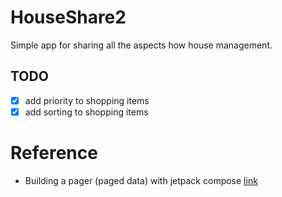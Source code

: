 # HouseShare2

Simple app for sharing all the aspects how house management.

## TODO

- [x] add priority to shopping items
- [x] add sorting to shopping items

# Reference

- Building a pager (paged data) with jetpack
  compose [link](https://www.kodeco.com/24509368-repository-pattern-with-jetpack-compose/)